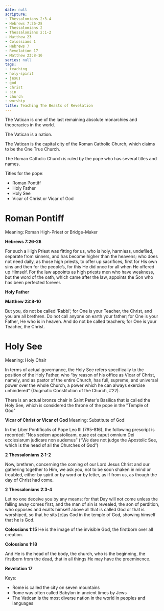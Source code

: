 ```yaml
---
date: null
scripture:
- Thessalonians 2:3-4
- Hebrews 7:26-28
- Thessalonians 2
- Thessalonians 2:1-2
- Matthew 23
- Colossians 1
- Hebrews 7
- Revelation 17
- Matthew 23:8-10
series: null
tags:
- teaching
- holy-spirit
- jesus
- god
- christ
- sin
- church
- worship
title: Teaching The Beasts of Revelation
---
```



<div style="display: none;"> </div>

The Vatican is one of the last remaining absolute monarchies and theocracies in the world.

The Vatican is a nation.

The Vatican is the capital city of the Roman Catholic Church, which claims to be the One True Church.

The Roman Catholic Church is ruled by the pope who has several titles and names.

Titles for the pope:

- Roman Pontiff
- Holy Father
- Holy See
- Vicar of Christ or Vicar of God

# **Roman Pontiff**

Meaning: Roman High-Priest or Bridge-Maker

**Hebrews 7:26-28**

For such a High Priest was fitting for us, who is holy, harmless, undefiled, separate from sinners, and has become higher than the heavens; who does not need daily, as those high priests, to offer up sacrifices, first for His own sins and then for the people’s, for this He did once for all when He offered up Himself. For the law appoints as high priests men who have weakness, but the word of the oath, which came after the law, appoints the Son who has been perfected forever.

**Holy Father**

**Matthew 23:8-10**

But you, do not be called ‘Rabbi’; for One is your Teacher, the Christ, and you are all brethren. Do not call anyone on earth your father; for One is your Father, He who is in heaven. And do not be called teachers; for One is your Teacher, the Christ.

# **Holy See**

Meaning: Holy Chair

In terms of actual governance, the Holy See refers specifically to the position of the Holy Father, who “by reason of his office as Vicar of Christ, namely, and as pastor of the entire Church, has full, supreme, and universal power over the whole Church, a power which he can always exercise unhindered” (Dogmatic Constitution of the Church, #22).

There is an actual bronze chair in Saint Peter's Basilica that is called the Holy See, which is considered the throne of the pope in the "Temple of God"

**Vicar of Christ or Vicar of God**
Meaning: Substitute of God

In the Liber Pontificalis of Pope Leo III (795-816), the following prescript is recorded: “Nos sedem apostolicam, quae est caput omnium Dei ecclesiarum judicare non audemus” (“We dare not judge the Apostolic See, which is the head of all the Churches of God”)

**2 Thessalonians 2:1-2**

Now, brethren, concerning the coming of our Lord Jesus Christ and our gathering together to Him, we ask you, not to be soon shaken in mind or troubled, either by spirit or by word or by letter, as if from us, as though the day of Christ had come.

**2 Thessalonians 2:3-4**

Let no one deceive you by any means; for that Day will not come unless the falling away comes first, and the man of sin is revealed, the son of perdition, who opposes and exalts himself above all that is called God or that is worshiped, so that he sits [c]as God in the temple of God, showing himself that he is God.

**Colossians 1:15**
He is the image of the invisible God, the firstborn over all creation.

**Colossians 1:18**

And He is the head of the body, the church, who is the beginning, the firstborn from the dead, that in all things He may have the preeminence.

**Revelation 17**

Keys:

- Rome is called the city on seven mountains
- Rome was often called Babylon in ancient times by Jews
- The Vatican is the most diverse nation in the world in peoples and languages